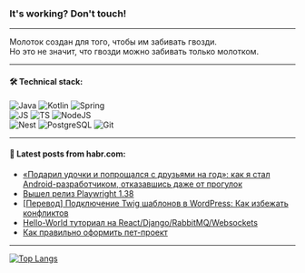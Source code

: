 ### It's working? Don't touch!

---
Молоток создан для того, чтобы им забивать гвозди. <br>
Но это не значит, что гвозди можно забивать только молотком.

---

#### 🛠️ Technical stack:

![Java](https://img.shields.io/badge/Java-informational?logo=Oracle&style=flat&logoColor=white&color=FF4500)
![Kotlin](https://img.shields.io/badge/Kotlin-informational?logo=Kotlin&style=flat&logoColor=white&color=774D97)
![Spring](https://img.shields.io/badge/SpringBoot-informational?logo=SpringBoot&style=flat&logoColor=white&color=6DB33F) <br>
![JS](https://img.shields.io/badge/JS-informational?logo=javaScript&style=flat&logoColor=black&color=F7Df1E)
![TS](https://img.shields.io/badge/TypeScript-informational?logo=typeScript&style=flat&logoColor=black&color=0667A8)
![NodeJS](https://img.shields.io/badge/NodeJS-informational?logo=node.js&style=flat&logoColor=white&color=70A760) <br>
![Nest](https://img.shields.io/badge/NestJS-informational?logo=NestJS&style=flat&logoColor=white&color=E0234E)
![PostgreSQL](https://img.shields.io/badge/PostgreSQL-informational?logo=PostgreSQL&style=flat&logoColor=white&color=DAA520)
![Git](https://img.shields.io/badge/Git-informational?logo=git&style=flat&logoColor=white&color=778899)

___

#### 💬 Latest posts from habr.com:

<!-- BLOG-POST-LIST:START -->
- [«Подарил удочки и попрощался с друзьями на год»: как я стал Android-разработчиком, отказавшись даже от прогулок](https://habr.com/ru/companies/yandex_praktikum/articles/761376/?utm_source=habrahabr&utm_medium=rss&utm_campaign=761376)
- [Вышел релиз Playwright 1.38](https://habr.com/ru/articles/761670/?utm_source=habrahabr&utm_medium=rss&utm_campaign=761670)
- [[Перевод] Подключение Twig шаблонов в WordPress: Как избежать конфликтов](https://habr.com/ru/articles/761506/?utm_source=habrahabr&utm_medium=rss&utm_campaign=761506)
- [Hello-World туториал на React/Django/RabbitMQ/Websockets](https://habr.com/ru/articles/761526/?utm_source=habrahabr&utm_medium=rss&utm_campaign=761526)
- [Как правильно оформить пет-проект](https://habr.com/ru/articles/761650/?utm_source=habrahabr&utm_medium=rss&utm_campaign=761650)
<!-- BLOG-POST-LIST:END -->

---
[![Top Langs](https://github-readme-stats-git-master-advtsetting-gmailcom.vercel.app/api/top-langs/?username=zloylis&langs_count=10&hide_title=false&title_color=e6edf3&size_weight=0.5&count_weight=0.5&layout=compact&hide_border=true&theme=dracula)](https://github.com/zloylis)

<!-- ![GitHub stats](https://github-readme-stats-git-master-advtsetting-gmailcom.vercel.app/api?username=zloylis&show_icons=true&hide_border=true&theme=dracula&hide_title=true&include_all_commits=true&count_private=true&hide=contribs&hide_rank=true) -->
